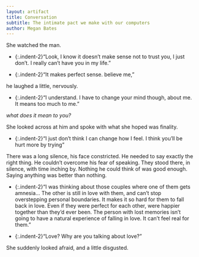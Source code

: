 ```yaml
---
layout: artifact
title: Conversation
subtitle: The intimate pact we make with our computers
author: Megan Bates
---
```


She watched the man.

- {:.indent-2}“Look, I know it doesn’t make sense not to trust you, I just don’t. I really can’t have you in my life.”

- {:.indent-2}“It makes perfect sense. believe me,”

he laughed a little, nervously.

- {:.indent-2}“I understand. I have to change your mind though, about me. It means too much to me.”

*what does it mean to you?*

She looked across at him and spoke with what she hoped was finality.

- {:.indent-2}“I just don’t think I can change how I feel. I think you’ll be hurt more by trying”

There was a long silence, his face constricted. He needed to say exactly the right thing.
He couldn’t overcome his fear of speaking. They stood there, in silence, with time inching by. Nothing he could think of was good enough.
Saying anything was better than nothing.

- {:.indent-2}“I was thinking about those couples where one of them gets amnesia… The other is still in love with them, and can’t stop overstepping personal boundaries. It makes it so hard for them to fall back in love. Even if they were perfect for each other, were happier together than they’d ever been. The person with lost memories isn’t going to have a natural experience of falling in love. It can’t feel real for them.”

- {:.indent-2}“Love? Why are you talking about love?”

She suddenly looked afraid, and a little disgusted.

